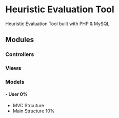 # Heuristic Evaluation Tool
Heuristic Evaluation Tool built with PHP & MySQL

## Modules
### Controllers


### Views


### Models
#### - User 0%

- MVC Strcuture
- Main Structure 10%

